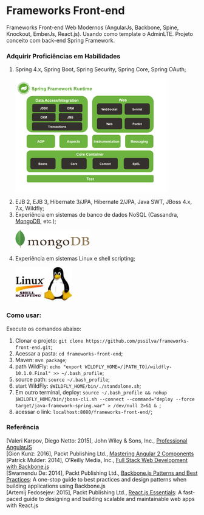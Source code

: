Frameworks Front-end
==============================================================

Frameworks Front-end Web Modernos (AngularJs, Backbone, Spine, Knockout, EmberJs, React.js).
Usando como template o AdminLTE. Projeto conceito com back-end Spring Framework.

### Adquirir Proficiências em Habilidades

1. Spring 4.x, Spring Boot, Spring Security, Spring Core, Spring OAuth; <p><img src="https://github.com/pssilva/java-framework-spring/blob/master/doc-repo/spring-core-arquitetura.png" alt="Arquitetura do Spring Core 4.x" height="300" width="400"/></p>
2. EJB 2, EJB 3, Hibernate 3/JPA, Hibernate 2/JPA, Java SWT, JBoss 4.x, 7.x, Wildfly;
3. Experiência em sistemas de banco de dados NoSQL (Cassandra, [MongoDB](https://www.mongodb.com/), etc.); <p><img src="https://github.com/pssilva/java-framework-spring/blob/master/doc-repo/mongoDB.png" alt="Experiência em sistemas de banco de dados NoSQL" height="50" width="195"/></p>
4. Experiência em sistemas Linux e shell scripting; <p><img src="https://github.com/pssilva/java-framework-spring/blob/master/doc-repo/shell-linux.jpeg" alt="Experiência em sistemas Linux e shell scripting" height="91" width="150"></p>

### Como usar:

Execute os comandos abaixo:

1. Clonar o projeto: `git clone https://github.com/pssilva/frameworks-front-end.git`;
2. Acessar a pasta: `cd frameworks-front-end`;
3. Maven: `mvn package`;
4. path WildFly: `echo "export WILDFLY_HOME=/[PATH_TO]/wildfly-10.1.0.Final" >> ~/.bash_profile`;
5. source path: `source ~/.bash_profile`;
6. start WildFly: `$WILDFLY_HOME/bin/./standalone.sh`;
7. Em outro terminal, deploy: `source ~/.bash_profile && nohup $WILDFLY_HOME/bin/jboss-cli.sh --connect --command="deploy --force target/java-framework-spring.war" > /dev/null 2>&1 & `;
8. acessar o link: `localhost:8080/frameworks-front-end/`;




### Referência

\[Valeri Karpov, Diego Netto: 2015\], John Wiley & Sons, Inc., [Professional AngularJS](https://www.amazon.com.br/Professional-AngularJS-Valeri-Karpov-ebook/dp/B00WGANARC) <br />
\[Gion Kunz: 2016\], Packt Publishing Ltd., [Mastering Angular 2 Components](https://www.packtpub.com/web-development/mastering-angular-2-components) <br />
\[Patrick Mulder: 2014\], O’Reilly Media, Inc., [Full Stack Web Development with Backbone.js](https://www.amazon.com/Full-Stack-Web-Development-Backbone-js/dp/1449370985) <br />
\[Swarnendu De: 2014\], Packt Publishing Ltd., [Backbone.js Patterns and Best Practices](https://www.packtpub.com/application-development/backbonejs-patterns-and-best-practices): A one-stop guide to best practices and design patterns when building applications using Backbone.js <br />
\[Artemij Fedosejev: 2015\], Packt Publishing Ltd., [React.js Essentials](https://www.packtpub.com/web-development/reactjs-essentials): A fast-paced guide to designing and building scalable and maintainable web apps with React.js

